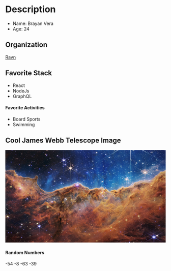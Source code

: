 # Description

- Name: Brayan Vera
- Age: 24

## Organization

[Ravn](https://ravn.co/)

## Favorite Stack

- React
- NodeJs
- GraphQL

#### Favorite Activities

- Board Sports
- Swimming

## Cool James Webb Telescope Image

![Latest James Webb Telescope Capture](./src/jameswebb.jpg)

#### Random Numbers

-54
-8
-63
-39
